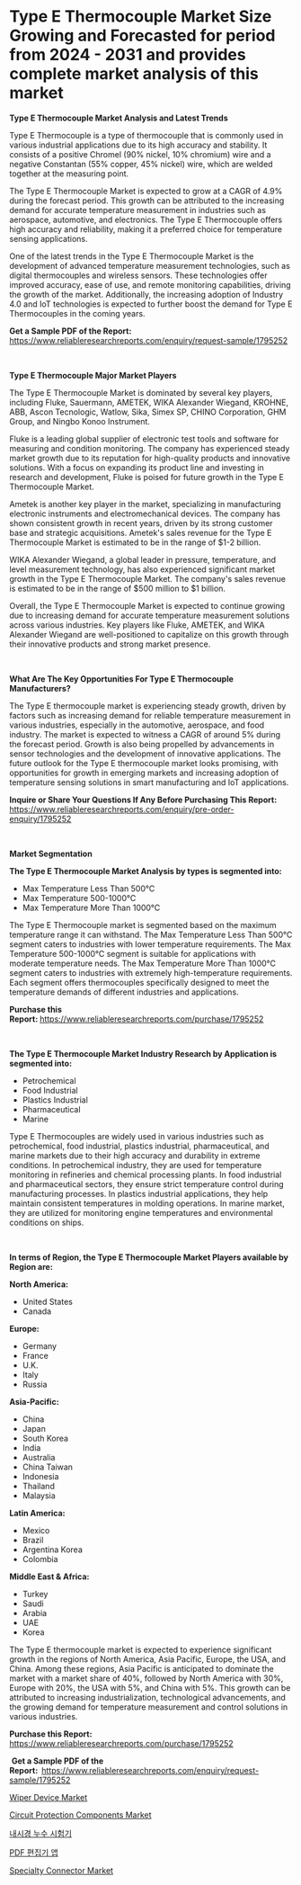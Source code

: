 <p><h1>Type E Thermocouple Market Size Growing and Forecasted for period from 2024 - 2031 and provides complete market analysis of this market</h1></p><p><strong>Type E Thermocouple Market Analysis and Latest Trends</strong></p>
<p><p>Type E Thermocouple is a type of thermocouple that is commonly used in various industrial applications due to its high accuracy and stability. It consists of a positive Chromel (90% nickel, 10% chromium) wire and a negative Constantan (55% copper, 45% nickel) wire, which are welded together at the measuring point.</p><p>The Type E Thermocouple Market is expected to grow at a CAGR of 4.9% during the forecast period. This growth can be attributed to the increasing demand for accurate temperature measurement in industries such as aerospace, automotive, and electronics. The Type E Thermocouple offers high accuracy and reliability, making it a preferred choice for temperature sensing applications.</p><p>One of the latest trends in the Type E Thermocouple Market is the development of advanced temperature measurement technologies, such as digital thermocouples and wireless sensors. These technologies offer improved accuracy, ease of use, and remote monitoring capabilities, driving the growth of the market. Additionally, the increasing adoption of Industry 4.0 and IoT technologies is expected to further boost the demand for Type E Thermocouples in the coming years.</p></p>
<p><strong>Get a Sample PDF of the Report:&nbsp;</strong> <a href="https://www.reliableresearchreports.com/enquiry/request-sample/1795252">https://www.reliableresearchreports.com/enquiry/request-sample/1795252</a></p>
<p>&nbsp;</p>
<p><strong>Type E Thermocouple Major Market Players</strong></p>
<p><p>The Type E Thermocouple Market is dominated by several key players, including Fluke, Sauermann, AMETEK, WIKA Alexander Wiegand, KROHNE, ABB, Ascon Tecnologic, Watlow, Sika, Simex SP, CHINO Corporation, GHM Group, and Ningbo Konoo Instrument. </p><p>Fluke is a leading global supplier of electronic test tools and software for measuring and condition monitoring. The company has experienced steady market growth due to its reputation for high-quality products and innovative solutions. With a focus on expanding its product line and investing in research and development, Fluke is poised for future growth in the Type E Thermocouple Market.</p><p>Ametek is another key player in the market, specializing in manufacturing electronic instruments and electromechanical devices. The company has shown consistent growth in recent years, driven by its strong customer base and strategic acquisitions. Ametek's sales revenue for the Type E Thermocouple Market is estimated to be in the range of $1-2 billion.</p><p>WIKA Alexander Wiegand, a global leader in pressure, temperature, and level measurement technology, has also experienced significant market growth in the Type E Thermocouple Market. The company's sales revenue is estimated to be in the range of $500 million to $1 billion.</p><p>Overall, the Type E Thermocouple Market is expected to continue growing due to increasing demand for accurate temperature measurement solutions across various industries. Key players like Fluke, AMETEK, and WIKA Alexander Wiegand are well-positioned to capitalize on this growth through their innovative products and strong market presence.</p></p>
<p>&nbsp;</p>
<p><strong>What Are The Key Opportunities For Type E Thermocouple Manufacturers?</strong></p>
<p><p>The Type E thermocouple market is experiencing steady growth, driven by factors such as increasing demand for reliable temperature measurement in various industries, especially in the automotive, aerospace, and food industry. The market is expected to witness a CAGR of around 5% during the forecast period. Growth is also being propelled by advancements in sensor technologies and the development of innovative applications. The future outlook for the Type E thermocouple market looks promising, with opportunities for growth in emerging markets and increasing adoption of temperature sensing solutions in smart manufacturing and IoT applications.</p></p>
<p><strong>Inquire or Share Your Questions If Any Before Purchasing This Report:</strong> <a href="https://www.reliableresearchreports.com/enquiry/pre-order-enquiry/1795252">https://www.reliableresearchreports.com/enquiry/pre-order-enquiry/1795252</a></p>
<p>&nbsp;</p>
<p><strong>Market Segmentation</strong></p>
<p><strong>The Type E Thermocouple Market Analysis by types is segmented into:</strong></p>
<p><ul><li>Max Temperature Less Than 500℃</li><li>Max Temperature 500-1000℃</li><li>Max Temperature More Than 1000℃</li></ul></p>
<p><p>The Type E Thermocouple market is segmented based on the maximum temperature range it can withstand. The Max Temperature Less Than 500℃ segment caters to industries with lower temperature requirements. The Max Temperature 500-1000℃ segment is suitable for applications with moderate temperature needs. The Max Temperature More Than 1000℃ segment caters to industries with extremely high-temperature requirements. Each segment offers thermocouples specifically designed to meet the temperature demands of different industries and applications.</p></p>
<p><strong>Purchase this Report:&nbsp;</strong><a href="https://www.reliableresearchreports.com/purchase/1795252">https://www.reliableresearchreports.com/purchase/1795252</a></p>
<p>&nbsp;</p>
<p><strong>The Type E Thermocouple Market Industry Research by Application is segmented into:</strong></p>
<p><ul><li>Petrochemical</li><li>Food Industrial</li><li>Plastics Industrial</li><li>Pharmaceutical</li><li>Marine</li></ul></p>
<p><p>Type E Thermocouples are widely used in various industries such as petrochemical, food industrial, plastics industrial, pharmaceutical, and marine markets due to their high accuracy and durability in extreme conditions. In petrochemical industry, they are used for temperature monitoring in refineries and chemical processing plants. In food industrial and pharmaceutical sectors, they ensure strict temperature control during manufacturing processes. In plastics industrial applications, they help maintain consistent temperatures in molding operations. In marine market, they are utilized for monitoring engine temperatures and environmental conditions on ships.</p></p>
<p>&nbsp;</p>
<p><strong>In terms of Region, the Type E Thermocouple Market Players available by Region are:</strong></p>
<p>
    <p> <strong> North America: </strong>
        <ul>
            <li>United States</li>
            <li>Canada</li>
        </ul>
        </p> 
    <p> <strong> Europe: </strong>
        <ul>
            <li>Germany</li>
            <li>France</li>
            <li>U.K.</li>
            <li>Italy</li>
            <li>Russia</li>
        </ul>
        </p> 
    <p> <strong> Asia-Pacific: </strong>
        <ul>
            <li>China</li>
            <li>Japan</li>
            <li>South Korea</li>
            <li>India</li>
            <li>Australia</li>
            <li>China Taiwan</li>
            <li>Indonesia</li>
            <li>Thailand</li>
            <li>Malaysia</li>
        </ul>
        </p> 
    <p> <strong> Latin America: </strong>
        <ul>
            <li>Mexico</li>
            <li>Brazil</li>
            <li>Argentina Korea</li>
            <li>Colombia</li>
        </ul>
        </p> 
    <p> <strong> Middle East & Africa: </strong>
        <ul>
            <li>Turkey</li>
            <li>Saudi</li>
            <li>Arabia</li>
            <li>UAE</li>
            <li>Korea</li>
        </ul>
    </p>
    </p>
<p><p>The Type E thermocouple market is expected to experience significant growth in the regions of North America, Asia Pacific, Europe, the USA, and China. Among these regions, Asia Pacific is anticipated to dominate the market with a market share of 40%, followed by North America with 30%, Europe with 20%, the USA with 5%, and China with 5%. This growth can be attributed to increasing industrialization, technological advancements, and the growing demand for temperature measurement and control solutions in various industries.</p></p>
<p><strong>Purchase this Report: </strong><a href="https://www.reliableresearchreports.com/purchase/1795252">https://www.reliableresearchreports.com/purchase/1795252</a></p>
<p>&nbsp;<strong>Get a Sample PDF of the Report:&nbsp;&nbsp;</strong><a href="https://www.reliableresearchreports.com/enquiry/request-sample/1795252">https://www.reliableresearchreports.com/enquiry/request-sample/1795252</a></p>
<p><strong></strong></p>
<p><p><a href="https://issuu.com/reportprime-2/docs/wiper-device-market-size-2030.pptx">Wiper Device Market</a></p><p><a href="https://github.com/shotows/Market-Research-Report-List-2/blob/main/circuit-protection-components-market.md">Circuit Protection Components Market</a></p><p><a href="https://medium.com/@marielesch2023/%EB%82%B4%ED%96%A5%EA%B2%BD%EC%97%B0%EC%87%84%EB%87%8C%EB%A7%88%EC%8B%9C%ED%97%98%EA%B8%B0%EC%8B%9C%EC%9E%A5-%EC%A0%95%EB%B3%B4-%ED%95%B4%EB%8F%85-%EC%8B%9C%EC%9E%A5-%EC%A0%90%EC%9C%A0%EC%9C%A8-%ED%8A%B8%EB%A0%8C%EB%93%9C-%EB%B0%8F-%EC%84%B1%EC%9E%A5-%ED%8C%A8%ED%84%B4-02663fd14b69">내시경 누수 시험기</a></p><p><a href="https://github.com/TrevorKruvalis5678/Market-Research-Report-List-1/blob/main/34411519590.md">PDF 편집기 앱</a></p><p><a href="https://github.com/beatblasta/Market-Research-Report-List-2/blob/main/specialty-connector-market.md">Specialty Connector Market</a></p></p>